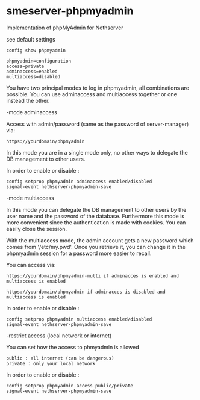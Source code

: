 smeserver-phpmyadmin
====================
Implementation of phpMyAdmin for Nethserver

see default settings

	config show phpmyadmin

	phpmyadmin=configuration
	access=private
	adminaccess=enabled
	multiaccess=disabled

You have two principal modes to log in phpmyadmin, all combinations are possible. 
You can use adminaccess and multiaccess together or one instead the other.

-mode adminaccess

Access with admin/password (same as the password of server-manager) via: 

	https://yourdomain/phpmyadmin

In this mode you are in a single mode only, no other ways to delegate the DB management to other users.

In order to enable or disable :

	config setprop phpmyadmin adminaccess enabled/disabled
	signal-event nethserver-phpmyadmin-save

-mode multiaccess

In this mode you can delegate the DB management to other users by the user name and the password of the database. 
Furthermore this mode is more convenient since the authentication is made with cookies. You can easily close the session.

With the multiaccess mode, the admin account gets a new password which comes from '/etc/my.pwd'. 
Once you retrieve  it, you can change it in the phpmyadmin session for a password more easier to recall.

You can access via:
 
	https://yourdomain/phpmyadmin-multi if adminacces is enabled and multiaccess is enabled

	https://yourdomain/phpmyadmin if adminacces is disabled and multiaccess is enabled

In order to enable or disable :

	config setprop phpmyadmin multiaccess enabled/disabled
	signal-event nethserver-phpmyadmin-save

-restrict access (local network or internet)

You can set how the access to phmyadmin is allowed

	public : all internet (can be dangerous)
	private : only your local network

In order to enable or disable :

	config setprop phpmyadmin access public/private
	signal-event nethserver-phpmyadmin-save

